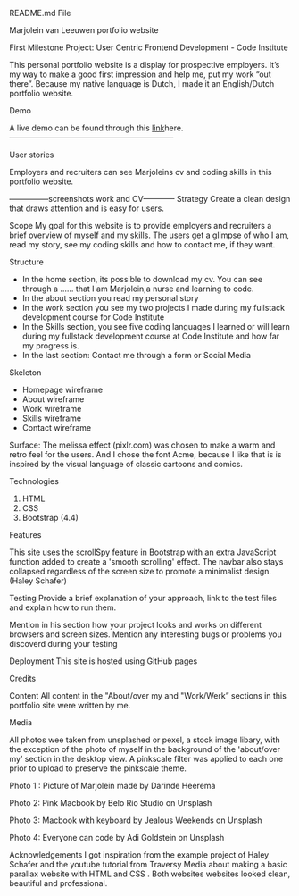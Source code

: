 README.md File

Marjolein van Leeuwen portfolio website

First Milestone Project: User Centric Frontend Development - Code Institute

This personal portfolio website is a display for prospective employers. It’s my way to make a good first impression and help me, put my work “out there”. Because my native language is Dutch, I made it an English/Dutch portfolio website. 

Demo

A live demo can be found through this  [link](http://a.com)here.
—————————————————————

User stories

Employers and recruiters can see Marjoleins cv and coding skills in this portfolio website.

—————screenshots work and CV————
Strategy
Create a clean design that draws attention and is easy for users.

Scope
My goal for this website is to provide employers and recruiters a brief overview of myself and my skills. The users get a glimpse of who I am, read my story, see my coding skills and how to contact me, if they want.

Structure
* In the home section, its possible to download my cv.  You can see through a …… that I am Marjolein,a nurse and learning to code.
* In the about section you read my personal story 
* In the work section you see my two projects I made during my fullstack development course for Code Institute
* In the Skills section, you see five coding languages I learned or will learn during my fullstack development course at Code Institute and how far my progress is.
* In the last section: Contact me through a form or Social Media


Skeleton 

* Homepage wireframe
* About wireframe
* Work wireframe
* Skills wireframe
* Contact wireframe

Surface: The melissa effect (pixlr.com) was chosen to make a warm and retro feel for the users. And I chose the font Acme, because I like that is is inspired by the visual language of classic cartoons and comics.

Technologies

1. HTML
2. CSS
3. Bootstrap (4.4)

Features

This site uses the scrollSpy feature in Bootstrap with an extra JavaScript function added to create a 'smooth scrolling' effect. The navbar also stays collapsed regardless of the screen size to promote a minimalist design. (Haley Schafer)

Testing
Provide a brief explanation of your approach, link to the test files and explain how to run them.

Mention in his section how your project looks and works on different browsers and screen sizes.
Mention any interesting bugs or problems you discoverd during your testing

Deployment
This site is hosted using GitHub pages

Credits

Content
All content in the "About/over my and "Work/Werk” sections in this portfolio site were written by me.

Media

All photos wee taken from unsplashed or pexel, a stock image libary, with the exception of the photo of myself in the background of the 'about/over my’ section in the desktop view. A pinkscale filter was applied to each one prior to upload to preserve the pinkscale theme.

Photo 1 : Picture of Marjolein made by Darinde Heerema


Photo 2: Pink Macbook by Belo Rio Studio on Unsplash

Photo 3: Macbook with keyboard by Jealous Weekends on Unsplash

Photo 4: Everyone can code by Adi Goldstein on Unsplash

Acknowledgements
I got inspiration from the example project of Haley Schafer and the youtube tutorial from Traversy Media about making a basic parallax website with HTML and CSS . Both websites websites looked clean, beautiful and professional. 